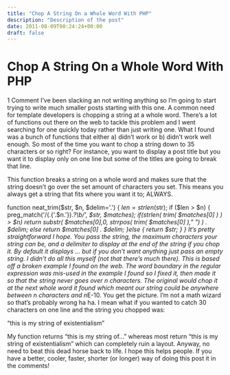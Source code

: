 ```yaml
---
title: "Chop A String On a Whole Word With PHP"
description: "Description of the post"
date: 2011-08-09T00:24:24+00:00
draft: false
---
```


# Chop A String On a Whole Word With PHP

1 Comment
I’ve been slacking an not writing anything so I’m going to start trying to write much smaller posts starting with this one. A common need for template developers is chopping a string at a whole word. There’s a lot of functions out there on the web to tackle this problem and I went searching for one quickly today rather than just writing one. What I found was a bunch of functions that either a) didn’t work or b) didn’t work well enough. So most of the time you want to chop a string down to 35 characters or so right? For instance, you want to display a post title but you want it to display only on one line but some of the titles are going to break that line.

This function breaks a string on a whole word and makes sure that the string doesn’t go over the set amount of characters you set. This means you always get a string that fits where you want it to; ALWAYS.

function neat_trim($str, $n, $delim='.') {
  $len = strlen($str);
   if ($len > $n) {
       	preg_match('/(.{'.$n.'}).*?\b/', $str, $matches);
		if(strlen( trim( $matches[0] ) ) > $n)
			return substr( $matches[0],0, strrpos( trim( $matches[0] )," ") ) . $delim;
		else
			return $matches[0] . $delim;
   }else {
       return $str;
   }
}
It’s pretty straightforward I hope. You pass the string, the maximum characters your string can be, and a delimiter to display at the end of the string if you chop it. By default it displays … but if you don’t want anything just pass an empty string. I didn’t do all this myself (not that there’s much there). This is based off a broken example I found on the web. The word boundary in the regular expression was mis-used in the example I found so I fixed it, then made it so that the string never goes over n characters. The original would chop it at the next whole word it found which meant our string could be anywhere between n characters and n*E-10. You get the picture. I’m not a math wizard so that’s probably wrong ha ha. I mean what if you wanted to catch 30 characters on one line and the string you chopped was:

“this is my string of existentialism”

My function returns “this is my string of…” whereas most return “this is my string of existentialism” which can completely ruin a layout. Anyway, no need to beat this dead horse back to life. I hope this helps people. If you have a better, cooler, faster, shorter (or longer) way of doing this post it in the comments!